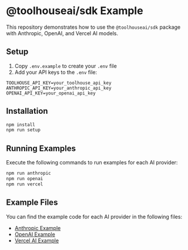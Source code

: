 # @toolhouseai/sdk Example

This repository demonstrates how to use the `@toolhouseai/sdk` package with Anthropic, OpenAI, and Vercel AI models.

## Setup

1. Copy `.env.example` to create your `.env` file
2. Add your API keys to the `.env` file:
```
TOOLHOUSE_API_KEY=your_toolhouse_api_key
ANTHROPIC_API_KEY=your_anthropic_api_key
OPENAI_API_KEY=your_openai_api_key
```

## Installation

```bash
npm install
npm run setup
```

## Running Examples

Execute the following commands to run examples for each AI provider:

```bash
npm run anthropic
npm run openai
npm run vercel
```

## Example Files

You can find the example code for each AI provider in the following files:

- [Anthropic Example](./src/anthropicExample.js)
- [OpenAI Example](./src/openaiExample.js)
- [Vercel AI Example](./src/vercelExample.js)
